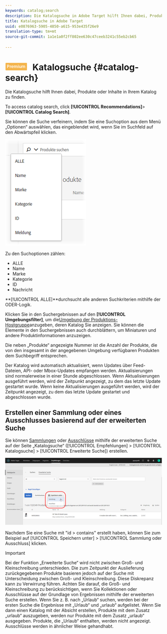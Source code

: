 ```yaml
---
keywords: catalog;search
description: Die Katalogsuche in Adobe Target hilft Ihnen dabei, Produkte oder Inhalte in Ihrem Katalog zu finden.
title: Katalogsuche in Adobe Target
uuid: e0876963-5905-4850-a615-953e435f26e9
translation-type: tm+mt
source-git-commit: 1a1e1a0f2ff802ee630c47ceeb3241c55eb2cb65

---
```



# ![PREMIUM](/help/assets/premium.png) Katalogsuche {#catalog-search}

Die Katalogsuche hilft Ihnen dabei, Produkte oder Inhalte in Ihrem Katalog zu finden.

To access catalog search, click **[!UICONTROL Recommendations]**>**[!UICONTROL  Catalog Search]**.

Sie können die Suche verfeinern, indem Sie eine Suchoption aus dem Menü „Optionen“ auswählen, das eingeblendet wird, wenn Sie im Suchfeld auf den Abwärtspfeil klicken.

![](assets/searchproductsmenu.png)

Zu den Suchoptionen zählen:

* ALLE
* Name
* Marke
* Kategorie
* ID
* Nachricht

**[!UICONTROL ALLE]**durchsucht alle anderen Suchkriterien mithilfe der ODER-Logik.

Klicken Sie in den Suchergebnissen auf den **[!UICONTROL Umgebungsfilter]**, um die[Umgebung der Produktions-Hostgruppe](/help/administrating-target/hosts.md)anzugeben, deren Katalog Sie anzeigen. Sie können die Elemente in den Suchergebnissen auch durchblättern, um Miniaturen und andere Produktinformationen anzuzeigen.

Die neben „Produkte“ angezeigte Nummer ist die Anzahl der Produkte, die von den insgesamt in der angegebenen Umgebung verfügbaren Produkten dem Suchbegriff entsprechen.

Der Katalog wird automatisch aktualisiert, wenn Updates über Feed-Dateien, API- oder Mbox-Updates empfangen werden. Aktualisierungen sind normalerweise in einer Stunde abgeschlossen. Wenn Aktualisierungen ausgeführt werden, wird der Zeitpunkt angezeigt, zu dem das letzte Update gestartet wurde. Wenn keine Aktualisierungen ausgeführt werden, wird der Zeitpunkt angezeigt, zu dem das letzte Update gestartet und abgeschlossen wurde.

## Erstellen einer Sammlung oder eines Ausschlusses basierend auf der erweiterten Suche

Sie können [Sammlungen](/help/c-recommendations/c-products/collections.md) oder [Ausschlüsse](/help/c-recommendations/c-products/exclusions.md) mithilfe der erweiterten Suche auf der Seite „Katalogsuche“ ([!UICONTROL Empfehlungen] > [!UICONTROL Katalogsuche] > [!UICONTROL Erweiterte Suche]) erstellen.

![Speichern unter, Dialogfeld](/help/c-recommendations/c-products/assets/save-as.png)

Nachdem Sie eine Suche mit &quot;id > contains&quot; erstellt haben, können Sie zum Beispiel auf [!UICONTROL Speichern unter] > [!UICONTROL Sammlung oder Ausschluss] klicken.

>[!IMPORTANT]
>
>Bei der Funktion „Erweiterte Suche“ wird nicht zwischen Groß- und Kleinschreibung unterschieden. Die zum Zeitpunkt der Auslieferung zurückgegebenen Produkte basieren jedoch auf der Suche mit Unterscheidung zwischen Groß- und Kleinschreibung. Diese Diskrepanz kann zu Verwirrung führen. Achten Sie darauf, die Groß- und Kleinschreibung zu berücksichtigen, wenn Sie Kollektionen oder Ausschlüsse auf der Grundlage von Ergebnissen mithilfe der erweiterten Suche erstellen. Wenn Sie z. B. nach „Urlaub“ suchen, werden bei der ersten Suche die Ergebnisse mit „Urlaub“ und „urlaub“ aufgelistet. Wenn Sie dann einen Katalog mit der Absicht erstellen, Produkte mit dem Zusatz „urlaub“ auszugeben, werden nur Produkte mit dem Zusatz „urlaub“ ausgegeben. Produkte, die „Urlaub“ enthalten, werden nicht angezeigt. Ausschlüsse werden in ähnlicher Weise gehandhabt.

